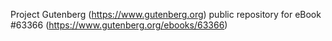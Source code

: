 Project Gutenberg (https://www.gutenberg.org) public repository for
eBook #63366 (https://www.gutenberg.org/ebooks/63366)
